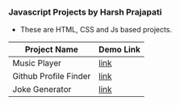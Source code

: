 ### Javascript Projects by Harsh Prajapati

- These are HTML, CSS and Js based projects.

| Project Name | Demo Link |
|--------------|------------|
|  Music Player |  [link](https://dothp.bsite.net/js_projects/music_player/) |
|  Github Profile Finder |  [link](https://dothp.bsite.net/js_projects/github_profile/) |
|  Joke Generator |  [link](https://dothp.bsite.net/js_projects/joke_generator/) |

